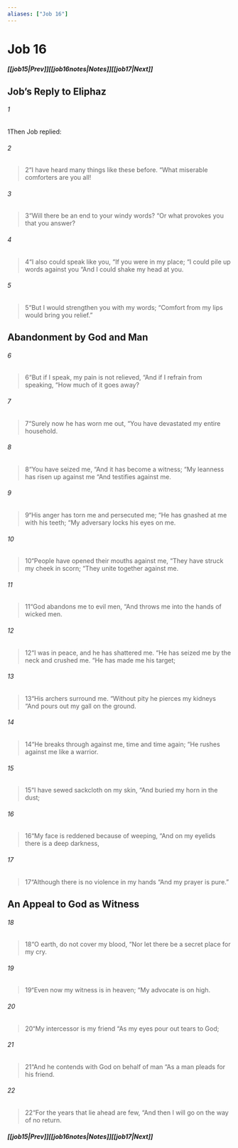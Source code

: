 ```yaml
---
aliases: ["Job 16"]
---
```

# Job 16
##### <span class=arrow-left></span>[[job15|Prev]]<span class=navigation-separator></span>[[job16notes|Notes]]<span class=navigation-separator></span>[[job17|Next]]<span class=arrow-right></span>
## Job’s Reply to Eliphaz
###### 1
<span class=verse-first>1</span>Then Job replied:
<div class=paragraph-break></div>

###### 2
><span class=verse-body-poetry>2</span><span class=poetry-quote-double>“</span>I have heard many things like these before.
><span class=poetry-quote-double>“</span>What miserable comforters are you all!
###### 3
><span class=verse-body-poetry>3</span><span class=poetry-quote-double>“</span>Will there be an end to your windy words?
><span class=poetry-quote-double>“</span>Or what provokes you that you answer?
###### 4
><span class=verse-body-poetry>4</span><span class=poetry-quote-double>“</span>I also could speak like you,
><span class=poetry-quote-double>“</span>If you were in my place;
><span class=poetry-quote-double>“</span>I could pile up words against you
><span class=poetry-quote-double>“</span>And I could shake my head at you.
###### 5
><span class=verse-body-poetry>5</span><span class=poetry-quote-double>“</span>But I would strengthen you with my words;
><span class=poetry-quote-double>“</span>Comfort from my lips would bring you relief.”
## Abandonment by God and Man
###### 6
><span class=verse-first-poetry>6</span><span class=poetry-quote-double>“</span>But if I speak, my pain is not relieved,
><span class=poetry-quote-double>“</span>And if I refrain from speaking,
><span class=poetry-quote-double>“</span>How much of it goes away?
###### 7
><span class=verse-body-poetry>7</span><span class=poetry-quote-double>“</span>Surely now he has worn me out,
><span class=poetry-quote-double>“</span>You have devastated my entire household.
###### 8
><span class=verse-body-poetry>8</span><span class=poetry-quote-double>“</span>You have seized me,
><span class=poetry-quote-double>“</span>And it has become a witness;
><span class=poetry-quote-double>“</span>My leanness has risen up against me
><span class=poetry-quote-double>“</span>And testifies against me.
###### 9
><span class=verse-body-poetry>9</span><span class=poetry-quote-double>“</span>His anger has torn me and persecuted me;
><span class=poetry-quote-double>“</span>He has gnashed at me with his teeth;
><span class=poetry-quote-double>“</span>My adversary locks his eyes on me.
###### 10
><span class=verse-body-poetry>10</span><span class=poetry-quote-double>“</span>People have opened their mouths against me,
><span class=poetry-quote-double>“</span>They have struck my cheek in scorn;
><span class=poetry-quote-double>“</span>They unite together against me.
###### 11
><span class=verse-body-poetry>11</span><span class=poetry-quote-double>“</span>God abandons me to evil men,
><span class=poetry-quote-double>“</span>And throws me into the hands of wicked men.
###### 12
><span class=verse-body-poetry>12</span><span class=poetry-quote-double>“</span>I was in peace, and he has shattered me.
><span class=poetry-quote-double>“</span>He has seized me by the neck and crushed me.
><span class=poetry-quote-double>“</span>He has made me his target;
###### 13
><span class=verse-body-poetry>13</span><span class=poetry-quote-double>“</span>His archers surround me.
><span class=poetry-quote-double>“</span>Without pity he pierces my kidneys
><span class=poetry-quote-double>“</span>And pours out my gall on the ground.
###### 14
><span class=verse-body-poetry>14</span><span class=poetry-quote-double>“</span>He breaks through against me, time and time again;
><span class=poetry-quote-double>“</span>He rushes against me like a warrior.
###### 15
><span class=verse-body-poetry>15</span><span class=poetry-quote-double>“</span>I have sewed sackcloth on my skin,
><span class=poetry-quote-double>“</span>And buried my horn in the dust;
###### 16
><span class=verse-body-poetry>16</span><span class=poetry-quote-double>“</span>My face is reddened because of weeping,
><span class=poetry-quote-double>“</span>And on my eyelids there is a deep darkness,
###### 17
><span class=verse-body-poetry>17</span><span class=poetry-quote-double>“</span>Although there is no violence in my hands
><span class=poetry-quote-double>“</span>And my prayer is pure.”
## An Appeal to God as Witness
###### 18
><span class=verse-first-poetry>18</span><span class=poetry-quote-double>“</span>O earth, do not cover my blood,
><span class=poetry-quote-double>“</span>Nor let there be a secret place for my cry.
###### 19
><span class=verse-body-poetry>19</span><span class=poetry-quote-double>“</span>Even now my witness is in heaven;
><span class=poetry-quote-double>“</span>My advocate is on high.
###### 20
><span class=verse-body-poetry>20</span><span class=poetry-quote-double>“</span>My intercessor is my friend
><span class=poetry-quote-double>“</span>As my eyes pour out tears to God;
###### 21
><span class=verse-body-poetry>21</span><span class=poetry-quote-double>“</span>And he contends with God on behalf of man
><span class=poetry-quote-double>“</span>As a man pleads for his friend.
###### 22
><span class=verse-body-poetry>22</span><span class=poetry-quote-double>“</span>For the years that lie ahead are few,
><span class=poetry-quote-double>“</span>And then I will go on the way of no return.
##### <span class=arrow-left></span>[[job15|Prev]]<span class=navigation-separator></span>[[job16notes|Notes]]<span class=navigation-separator></span>[[job17|Next]]<span class=arrow-right></span>